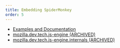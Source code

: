 ```yaml
---
title: Embedding SpiderMonkey
order: 5
---
```


* [Examples and Documentation](https://github.com/mozilla-spidermonkey/spidermonkey-embedding-examples)
* [mozilla.dev.tech.js-engine (ARCHIVED)](https://groups.google.com/g/mozilla.dev.tech.js-engine)
* [mozilla.dev.tech.js-engine.internals (ARCHIVED)](https://groups.google.com/g/mozilla.dev.tech.js-engine.internals)
